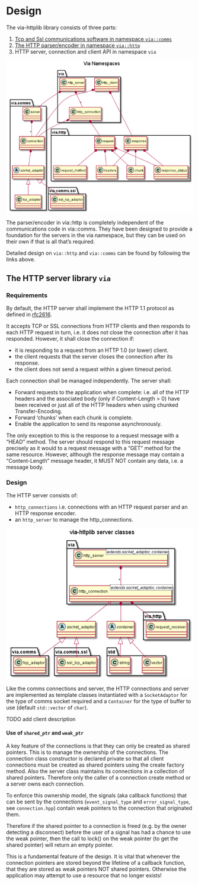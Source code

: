 # Design #

The via-httplib library consists of three parts:  

 1. [Tcp and Ssl communications software in namespace `via::comms`](Design_comms.md)
 2. [The HTTP parser/encoder in namespace `via::http`](Design_HTTP.md)
 3. HTTP server, connection and client API in namespace `via`  
 
![Via Namespaces](images/via_namespaces.png)

The parser/encoder in via::http is completely independent of the communications
code in via::comms. They have been designed to provide a foundation for the
servers in the via namespace, but they can be used on their own if that is all
that’s required.

Detailed design on `via::http` and `via::comms` can be found by following the links above.

## The HTTP server library `via` ##

### Requirements ###

By default, the HTTP server shall implement the HTTP 1.1 protocol as defined
in [rfc2616](http://www.w3.org/Protocols/rfc2616/rfc2616.html).

It accepts TCP or SSL connections from HTTP clients and then
responds to each HTTP request in turn, i.e. it does not close the connection
after it has responded. However, it shall close the connection if:

+ it is responding to a request from an HTTP 1.0 (or lower) client.  
+ the client requests that the server closes the connection after its response.  
+ the client does not send a request within a given timeout period.  

Each connection shall be managed independently. The server shall:
 
+ Forward requests to the application when complete: i.e. all of the HTTP
headers and the associated body (only if Content-Length > 0) have been received
or just all of the HTTP headers when using chunked Transfer-Encoding.  
+ Forward ‘chunks’ when each chunk is complete.  
+ Enable the application to send its response asynchronously.   

The only exception to this is the response to a request message with a “HEAD”
method. The server should respond to this request message precisely as it
would to a request message with a “GET” method for the same resource. However,
although the response message may contain a “Content-Length” message header,
it MUST NOT contain any data, i.e. a message body.

### Design ###
      
The HTTP server consists of:

+ `http_connections` i.e. connections with an HTTP request parser and an HTTP
response encoder.  
+ an `http_server` to manage the http_connections.

![HTTP Server Classes](images/http_server_classes.png)

Like the comms connections and server, the HTTP connections and server are
implemented as template classes instantiated with a `SocketAdaptor` for the type
of comms socket required and a `Container` for the type of buffer to use
(default `std::vector` of `char`).

TODO add client description

#### Use of `shared_ptr` and `weak_ptr` ####

A key feature of the connections is that they can only be created as shared
pointers. This is to manage the ownership of the connections. The
connection class constructor is declared private so that all client connections
must be created as shared pointers using the create factory method. Also the
server class maintains its connections in a collection of shared pointers.
Therefore only the caller of a connection create method or a server owns each
connection.

To enforce this ownership model, the signals (aka callback functions) that can
be sent by the connections (`event_signal_type` and `error_signal_type`, see
`connection.hpp`) contain weak pointers to the connection that originated them.

Therefore if the shared pointer to a connection is freed (e.g. by the owner
detecting a disconnect) before the user of a signal has had a chance to use the
weak pointer, then the call to lock() on the weak pointer (to get the shared
pointer) will return an empty pointer.

This is a fundamental feature of the design. It is vital that whenever the
connection pointers are stored beyond the lifetime of a callback function,
that they are stored as weak pointers NOT shared pointers. Otherwise the
application may attempt to use a resource that no longer exists!
